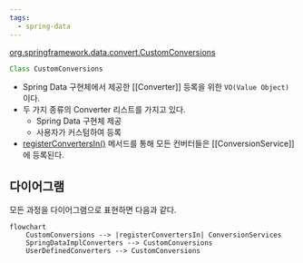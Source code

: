 ```yaml
---
tags:
  - spring-data
---
```


[org.springframework.data.convert.CustomConversions](https://docs.spring.io/spring-data/commons/docs/current/api/org/springframework/data/convert/CustomConversions.html)

```java
Class CustomConversions
```


- Spring Data 구현체에서 제공한 [[Converter]] 등록을 위한 `VO(Value Object)`이다.
- 두 가지 종류의 Converter 리스트를 가지고 있다.
	- Spring Data 구현체 제공
	- 사용자가 커스텀하여 등록
- [registerConvertersIn()](https://docs.spring.io/spring-data/commons/docs/current/api/org/springframework/data/convert/CustomConversions.html#registerConvertersIn(org.springframework.core.convert.converter.ConverterRegistry)) 메서드를 통해 모든 컨버터들은 [[ConversionService]]에 등록된다.

## 다이어그램

모든 과정을 다이어그램으로 표현하면 다음과 같다.

```mermaid
flowchart
    CustomConversions --> |registerConvertersIn| ConversionServices
    SpringDataImplConverters --> CustomConversions
    UserDefinedConverters --> CustomConversions
```
